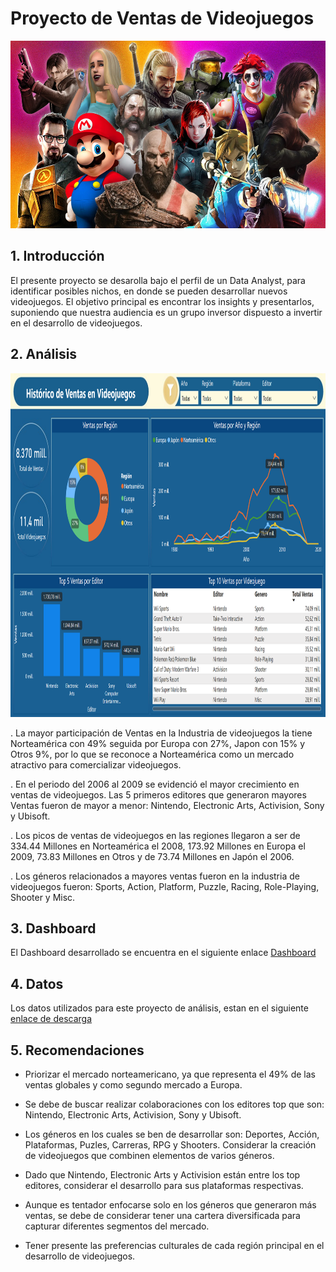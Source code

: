 # Proyecto de Ventas de Videojuegos

<p align=center>
<img src="src\logo.png" height="300" weight="300">
</p>


## **1. Introducción**

El presente proyecto se desarolla bajo el perfil de un Data Analyst, para identificar posibles nichos, en donde se pueden desarrollar nuevos videojuegos. El objetivo principal es encontrar los insights y presentarlos, suponiendo que nuestra audiencia es un grupo inversor dispuesto a invertir en el desarrollo de videojuegos.


## **2. Análisis**

<p align=center>
<img src="src\dashboard.png" height="550" weight="650">
</p>


. La mayor participación de Ventas en la Industria de videojuegos la tiene Norteamérica con 49% seguida por Europa con 27%, Japon con 15% y Otros 9%, por lo que se reconoce a Norteamérica como un mercado atractivo para comercializar videojuegos.

. En el periodo del 2006 al 2009 se evidenció el mayor crecimiento en ventas de videojuegos. Las 5 primeros editores que generaron mayores Ventas fueron de mayor a menor: Nintendo, Electronic Arts, Activision, Sony y Ubisoft.

. Los picos de ventas de videojuegos en las regiones llegaron a ser de 334.44 Millones en Norteamérica el 2008, 173.92 Millones en Europa el 2009,  73.83 Millones en Otros y de 
73.74 Millones en Japón el 2006.  

. Los géneros relacionados a mayores ventas fueron en la industria de videojuegos fueron:  Sports, Action,  Platform, Puzzle, Racing, Role-Playing, Shooter y Misc.


## **3. Dashboard**
El Dashboard desarrollado se encuentra en el siguiente enlace [Dashboard](https://app.powerbi.com/view?r=eyJrIjoiZTg2ODMxNTctNjY0ZS00NTUyLTgzYzUtNzRhMmI2ZTUyZjcwIiwidCI6ImM0YTY2YzM0LTJiYjctNDUxZi04YmUxLWIyYzI2YTQzMDE1OCIsImMiOjR9)


## **4. Datos**

Los datos utilizados para este proyecto de análisis, estan en el siguiente [enlace de descarga](https://drive.google.com/drive/folders/1k7hHtI3bGQ9UykEvdEwnRecXJAwQBaQQ?usp=sharing)

## **5. Recomendaciones**

- Priorizar el mercado norteamericano, ya que representa el 49% de las ventas globales y como segundo mercado a Europa.

- Se debe de buscar realizar colaboraciones con los editores top que son: Nintendo, Electronic Arts, Activision, Sony y Ubisoft.

- Los géneros en los cuales se ben de desarrollar son: Deportes, Acción, Plataformas, Puzles, Carreras, RPG y Shooters. Considerar la creación de videojuegos que combinen elementos de varios géneros.

- Dado que Nintendo, Electronic Arts y Activision están entre los top editores, considerar el desarrollo para sus plataformas respectivas.

- Aunque es tentador enfocarse solo en los géneros que generaron más ventas, se debe de considerar tener una cartera diversificada para capturar diferentes segmentos del mercado.

- Tener presente las preferencias culturales de cada región principal en el desarrollo de videojuegos.
